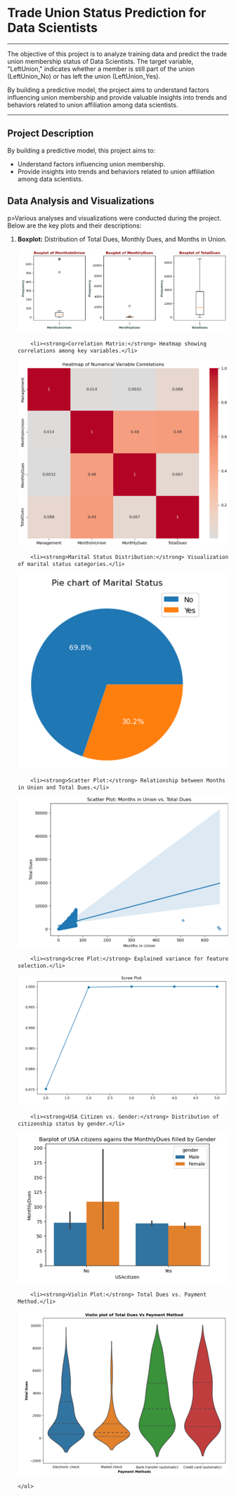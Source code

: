 #  Trade Union Status Prediction for Data Scientists

---

<p>The objective of this project is to analyze training data and predict the trade union membership status of Data Scientists. The target variable, "LeftUnion," indicates whether a member is still part of the union (LeftUnion_No) or has left the union (LeftUnion_Yes).</p>

<p>By building a predictive model, the project aims to understand factors influencing union membership and provide valuable insights into trends and behaviors related to union affiliation among data scientists.</p>

---

<h2>Project Description</h2>
 <p>By building a predictive model, this project aims to:</p>
    <ul>
        <li>Understand factors influencing union membership.</li>
        <li>Provide insights into trends and behaviors related to union affiliation among data scientists.</li>
    </ul>

 <h2>Data Analysis and Visualizations</h2>
 p>Various analyses and visualizations were conducted during the project. Below are the key plots and their descriptions:</p>
    <ol>
        <li><strong>Boxplot:</strong> Distribution of Total Dues, Monthly Dues, and Months in Union.</li>
     
![queryscreenshot](https://github.com/sameena93/Trade-Union_Status-Prediction/blob/main/static/Boxplot%20of%20totaldues%2Cmonthlydues.png)
     
        <li><strong>Correlation Matrix:</strong> Heatmap showing correlations among key variables.</li>       
![queryscreenshot](https://github.com/sameena93/Trade-Union_Status-Prediction/blob/main/static/Correlation%20matrix%20heatmap.png)

        <li><strong>Marital Status Distribution:</strong> Visualization of marital status categories.</li>
        
![queryscreenshot](https://github.com/sameena93/Trade-Union_Status-Prediction/blob/main/static/Marital%20status%20distributiondistri.png)

        <li><strong>Scatter Plot:</strong> Relationship between Months in Union and Total Dues.</li>
        
![queryscreenshot](https://github.com/sameena93/Trade-Union_Status-Prediction/blob/main/static/scatter%20plot%20of%20monthly%20dues%20vs%20total%20dues%20in%20union.png)

        <li><strong>Scree Plot:</strong> Explained variance for feature selection.</li>
        
![queryscreenshot](https://github.com/sameena93/Trade-Union_Status-Prediction/blob/main/static/Scree%20plot.png)

        <li><strong>USA Citizen vs. Gender:</strong> Distribution of citizenship status by gender.</li>
        
![queryscreenshot](https://github.com/sameena93/Trade-Union_Status-Prediction/blob/main/static/uscetizen%20with%20gender.png)

        <li><strong>Violin Plot:</strong> Total Dues vs. Payment Method.</li>
        
![queryscreenshot](https://github.com/sameena93/Trade-Union_Status-Prediction/blob/main/static/violin%20plot%20of%20total%20dues%20vs%20payment%20method.png)

    </ol>
